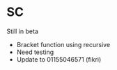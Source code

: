 # SC

Still in beta

- Bracket function using recursive
- Need testing
- Update to 01155046571 (fikri)
